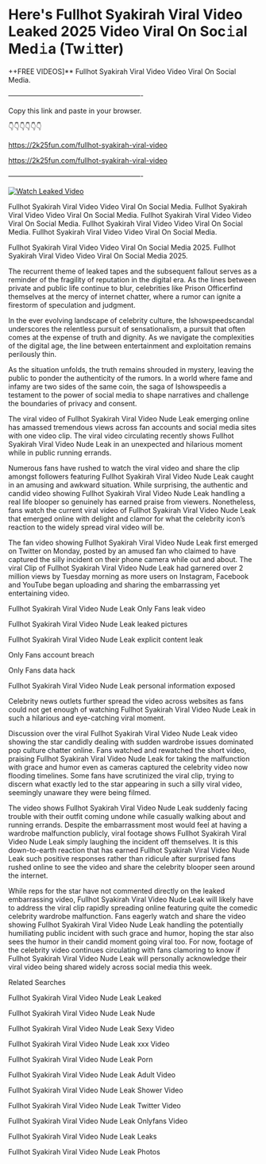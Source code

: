 # Here's Fullhot Syakirah Viral Video Leaked 2025 Video Viral On Soc𝚒al Med𝚒a (Tw𝚒tter)

++FREE VIDEOS]** Fullhot Syakirah Viral Video Video Viral On Social Media.

———————————————————-

Copy this link and paste in your browser.

👇👇👇👇👇👇

https://2k25fun.com/fullhot-syakirah-viral-video

https://2k25fun.com/fullhot-syakirah-viral-video

———————————————————-

[![Watch Leaked Video](https://miro.medium.com/v2/resize:fit:828/format:webp/1*cilzJN44JGOrTw9NJCrNHA.gif "Watch Leaked Video")](https://2k25fun.com/fullhot-syakirah-viral-video)

Fullhot Syakirah Viral Video Video Viral On Social Media. Fullhot Syakirah Viral Video Video Viral On Social Media. Fullhot Syakirah Viral Video Video Viral On Social Media. Fullhot Syakirah Viral Video Video Viral On Social Media. Fullhot Syakirah Viral Video Video Viral On Social Media.

Fullhot Syakirah Viral Video Video Viral On Social Media 2025. Fullhot Syakirah Viral Video Video Viral On Social Media 2025.

The recurrent theme of leaked tapes and the subsequent fallout serves as a reminder of the fragility of reputation in the digital era. As the lines between private and public life continue to blur, celebrities like Prison Officerfind themselves at the mercy of internet chatter, where a rumor can ignite a firestorm of speculation and judgment.

In the ever evolving landscape of celebrity culture, the Ishowspeedscandal underscores the relentless pursuit of sensationalism, a pursuit that often comes at the expense of truth and dignity. As we navigate the complexities of the digital age, the line between entertainment and exploitation remains perilously thin.

As the situation unfolds, the truth remains shrouded in mystery, leaving the public to ponder the authenticity of the rumors. In a world where fame and infamy are two sides of the same coin, the saga of Ishowspeedis a testament to the power of social media to shape narratives and challenge the boundaries of privacy and consent.

The viral video of Fullhot Syakirah Viral Video Nude Leak emerging online has amassed tremendous views across fan accounts and social media sites with one video clip. The viral video circulating recently shows Fullhot Syakirah Viral Video Nude Leak in an unexpected and hilarious moment while in public running errands.

Numerous fans have rushed to watch the viral video and share the clip amongst followers featuring Fullhot Syakirah Viral Video Nude Leak caught in an amusing and awkward situation. While surprising, the authentic and candid video showing Fullhot Syakirah Viral Video Nude Leak handling a real life blooper so genuinely has earned praise from viewers. Nonetheless, fans watch the current viral video of Fullhot Syakirah Viral Video Nude Leak that emerged online with delight and clamor for what the celebrity icon’s reaction to the widely spread viral video will be.

The fan video showing Fullhot Syakirah Viral Video Nude Leak first emerged on Twitter on Monday, posted by an amused fan who claimed to have captured the silly incident on their phone camera while out and about. The viral Clip of Fullhot Syakirah Viral Video Nude Leak had garnered over 2 million views by Tuesday morning as more users on Instagram, Facebook and YouTube began uploading and sharing the embarrassing yet entertaining video.

Fullhot Syakirah Viral Video Nude Leak Only Fans leak video

Fullhot Syakirah Viral Video Nude Leak leaked pictures

Fullhot Syakirah Viral Video Nude Leak explicit content leak

Only Fans account breach

Only Fans data hack

Fullhot Syakirah Viral Video Nude Leak personal information exposed

Celebrity news outlets further spread the video across websites as fans could not get enough of watching Fullhot Syakirah Viral Video Nude Leak in such a hilarious and eye-catching viral moment.

Discussion over the viral Fullhot Syakirah Viral Video Nude Leak video showing the star candidly dealing with sudden wardrobe issues dominated pop culture chatter online. Fans watched and rewatched the short video, praising Fullhot Syakirah Viral Video Nude Leak for taking the malfunction with grace and humor even as cameras captured the celebrity video now flooding timelines. Some fans have scrutinized the viral clip, trying to discern what exactly led to the star appearing in such a silly viral video, seemingly unaware they were being filmed.

The video shows Fullhot Syakirah Viral Video Nude Leak suddenly facing trouble with their outfit coming undone while casually walking about and running errands. Despite the embarrassment most would feel at having a wardrobe malfunction publicly, viral footage shows Fullhot Syakirah Viral Video Nude Leak simply laughing the incident off themselves. It is this down-to-earth reaction that has earned Fullhot Syakirah Viral Video Nude Leak such positive responses rather than ridicule after surprised fans rushed online to see the video and share the celebrity blooper seen around the internet.

While reps for the star have not commented directly on the leaked embarrassing video, Fullhot Syakirah Viral Video Nude Leak will likely have to address the viral clip rapidly spreading online featuring quite the comedic celebrity wardrobe malfunction. Fans eagerly watch and share the video showing Fullhot Syakirah Viral Video Nude Leak handling the potentially humiliating public incident with such grace and humor, hoping the star also sees the humor in their candid moment going viral too. For now, footage of the celebrity video continues circulating with fans clamoring to know if Fullhot Syakirah Viral Video Nude Leak will personally acknowledge their viral video being shared widely across social media this week.

Related Searches

Fullhot Syakirah Viral Video Nude Leak Leaked

Fullhot Syakirah Viral Video Nude Leak Nude

Fullhot Syakirah Viral Video Nude Leak Sexy Video

Fullhot Syakirah Viral Video Nude Leak xxx Video

Fullhot Syakirah Viral Video Nude Leak Porn

Fullhot Syakirah Viral Video Nude Leak Adult Video

Fullhot Syakirah Viral Video Nude Leak Shower Video

Fullhot Syakirah Viral Video Nude Leak Twitter Video

Fullhot Syakirah Viral Video Nude Leak Onlyfans Video

Fullhot Syakirah Viral Video Nude Leak Leaks

Fullhot Syakirah Viral Video Nude Leak Photos